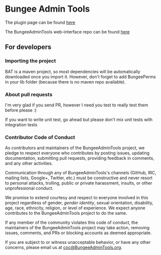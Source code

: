 # Bungee Admin Tools
The plugin page can be found [here](http://www.spigotmc.org/resources/bungee-admin-tools.444/)

The BungeeAdminTools web-interface repo can be found [here](https://github.com/alphartdev/BAT-WebInterface/)

## For developers

### Importing the project
BAT is a maven project, so most dependencies will be automatically downloaded once you import it. However, don't forget to add BungeePerms in your lib folder (because there is no maven repo available).

### About pull requests
I'm very glad if you send PR, however I need you test to really test them before please :)

If you want to write unit test, go ahead but please don't mix unit tests with integration tests

### Contributor Code of Conduct

As contributors and maintainers of the BungeeAdminTools project, we pledge to respect everyone who contributes by posting issues, updating documentation, submitting pull requests, providing feedback in comments, and any other activities.

Communication through any of BungeeAdminTools's channels (GitHub, IRC, mailing lists, Google+, Twitter, etc.) must be constructive and never resort to personal attacks, trolling, public or private harassment, insults, or other unprofessional conduct.

We promise to extend courtesy and respect to everyone involved in this project regardless of gender, *gender identity*, sexual orientation, disability, age, race, ethnicity, religion, or level of experience. We expect anyone contributes to the BungeeAdminTools project to do the same.

If any member of the community violates this code of conduct, the maintainers of the BungeeAdminTools project may take action, removing issues, comments, and PRs or blocking accounts as deemed appropriate.

If you are subject to or witness unacceptable behavior, or have any other concerns, please email us at [coc@BungeeAdminTools.org](mailto:coc@BungeeAdminTools.org).